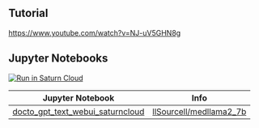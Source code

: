 ## Tutorial
https://www.youtube.com/watch?v=NJ-uV5GHN8g <br />

## Jupyter Notebooks
[![Run in Saturn Cloud](https://saturncloud.io/images/embed/run-in-saturn-cloud.svg)](https://app.community.saturnenterprise.io/dash/o/community/resources?templateId=582c3235bbfc4140b1decea53fbbaf15)

| Jupyter Notebook | Info
| --- | --- |
[docto_gpt_text_webui_saturncloud](docto_gpt_text_webui_saturncloud.md) | [llSourcell/medllama2_7b](https://huggingface.co/llSourcell/medllama2_7b)

